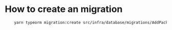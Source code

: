 # How to create an migration

```sh
    yarn typeorm migration:create src/infra/database/migrations/AddPackageIdIntoUsersTable
```
